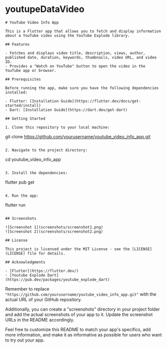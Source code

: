 # youtupeDataVideo


```
# YouTube Video Info App

This is a Flutter app that allows you to fetch and display information about a YouTube video using the YouTube Explode library.

## Features

- Fetches and displays video title, description, views, author, published date, duration, keywords, thumbnails, video URL, and video ID.
- Provides a "Watch on YouTube" button to open the video in the YouTube app or browser.

## Prerequisites

Before running the app, make sure you have the following dependencies installed:

- Flutter: [Installation Guide](https://flutter.dev/docs/get-started/install)
- Dart: [Installation Guide](https://dart.dev/get-dart)

## Getting Started

1. Clone this repository to your local machine:

```
git clone https://github.com/yourusername/youtube_video_info_app.git
```

2. Navigate to the project directory:

```
cd youtube_video_info_app
```

3. Install the dependencies:

```
flutter pub get
```

4. Run the app:

```
flutter run
```

## Screenshots

![Screenshot 1](screenshots/screenshot1.png)
![Screenshot 2](screenshots/screenshot2.png)

## License

This project is licensed under the MIT License - see the [LICENSE](LICENSE) file for details.

## Acknowledgments

- [Flutter](https://flutter.dev/)
- [Youtube Explode Dart](https://pub.dev/packages/youtube_explode_dart)

```

Remember to replace `"https://github.com/yourusername/youtube_video_info_app.git"` with the actual URL of your GitHub repository.

Additionally, you can create a "screenshots" directory in your project folder and add the actual screenshots of your app to it. Update the screenshot URLs in the README accordingly.

Feel free to customize this README to match your app's specifics, add more information, and make it as informative as possible for users who want to try out your app.
